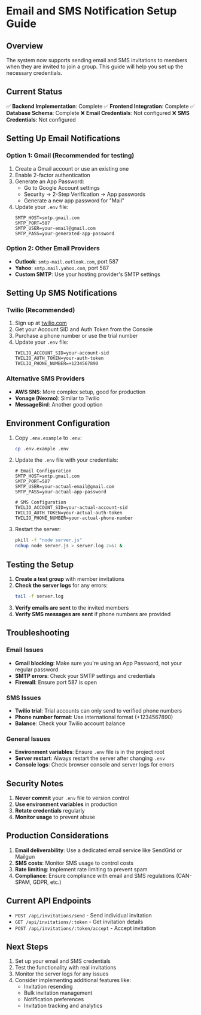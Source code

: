 # Email and SMS Notification Setup Guide

## Overview
The system now supports sending email and SMS invitations to members when they are invited to join a group. This guide will help you set up the necessary credentials.

## Current Status
✅ **Backend Implementation**: Complete
✅ **Frontend Integration**: Complete
✅ **Database Schema**: Complete
❌ **Email Credentials**: Not configured
❌ **SMS Credentials**: Not configured

## Setting Up Email Notifications

### Option 1: Gmail (Recommended for testing)
1. Create a Gmail account or use an existing one
2. Enable 2-factor authentication
3. Generate an App Password:
   - Go to Google Account settings
   - Security → 2-Step Verification → App passwords
   - Generate a new app password for "Mail"
4. Update your `.env` file:
   ```
   SMTP_HOST=smtp.gmail.com
   SMTP_PORT=587
   SMTP_USER=your-email@gmail.com
   SMTP_PASS=your-generated-app-password
   ```

### Option 2: Other Email Providers
- **Outlook**: `smtp-mail.outlook.com`, port 587
- **Yahoo**: `smtp.mail.yahoo.com`, port 587
- **Custom SMTP**: Use your hosting provider's SMTP settings

## Setting Up SMS Notifications

### Twilio (Recommended)
1. Sign up at [twilio.com](https://www.twilio.com)
2. Get your Account SID and Auth Token from the Console
3. Purchase a phone number or use the trial number
4. Update your `.env` file:
   ```
   TWILIO_ACCOUNT_SID=your-account-sid
   TWILIO_AUTH_TOKEN=your-auth-token
   TWILIO_PHONE_NUMBER=+1234567890
   ```

### Alternative SMS Providers
- **AWS SNS**: More complex setup, good for production
- **Vonage (Nexmo)**: Similar to Twilio
- **MessageBird**: Another good option

## Environment Configuration

1. Copy `.env.example` to `.env`:
   ```bash
   cp .env.example .env
   ```

2. Update the `.env` file with your credentials:
   ```
   # Email Configuration
   SMTP_HOST=smtp.gmail.com
   SMTP_PORT=587
   SMTP_USER=your-actual-email@gmail.com
   SMTP_PASS=your-actual-app-password
   
   # SMS Configuration
   TWILIO_ACCOUNT_SID=your-actual-account-sid
   TWILIO_AUTH_TOKEN=your-actual-auth-token
   TWILIO_PHONE_NUMBER=your-actual-phone-number
   ```

3. Restart the server:
   ```bash
   pkill -f "node server.js"
   nohup node server.js > server.log 2>&1 &
   ```

## Testing the Setup

1. **Create a test group** with member invitations
2. **Check the server logs** for any errors:
   ```bash
   tail -f server.log
   ```
3. **Verify emails are sent** to the invited members
4. **Verify SMS messages are sent** if phone numbers are provided

## Troubleshooting

### Email Issues
- **Gmail blocking**: Make sure you're using an App Password, not your regular password
- **SMTP errors**: Check your SMTP settings and credentials
- **Firewall**: Ensure port 587 is open

### SMS Issues
- **Twilio trial**: Trial accounts can only send to verified phone numbers
- **Phone number format**: Use international format (+1234567890)
- **Balance**: Check your Twilio account balance

### General Issues
- **Environment variables**: Ensure `.env` file is in the project root
- **Server restart**: Always restart the server after changing `.env`
- **Console logs**: Check browser console and server logs for errors

## Security Notes

1. **Never commit** your `.env` file to version control
2. **Use environment variables** in production
3. **Rotate credentials** regularly
4. **Monitor usage** to prevent abuse

## Production Considerations

1. **Email deliverability**: Use a dedicated email service like SendGrid or Mailgun
2. **SMS costs**: Monitor SMS usage to control costs
3. **Rate limiting**: Implement rate limiting to prevent spam
4. **Compliance**: Ensure compliance with email and SMS regulations (CAN-SPAM, GDPR, etc.)

## Current API Endpoints

- `POST /api/invitations/send` - Send individual invitation
- `GET /api/invitations/:token` - Get invitation details
- `POST /api/invitations/:token/accept` - Accept invitation

## Next Steps

1. Set up your email and SMS credentials
2. Test the functionality with real invitations
3. Monitor the server logs for any issues
4. Consider implementing additional features like:
   - Invitation resending
   - Bulk invitation management
   - Notification preferences
   - Invitation tracking and analytics
